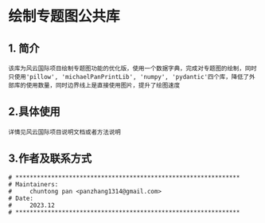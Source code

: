 # 绘制专题图公共库

## 1. 简介

```
该库为风云国际项目绘制专题图功能的优化版，使用一个数据字典，完成对专题图的绘制，同时只使用'pillow', 'michaelPanPrintLib', 'numpy', 'pydantic'四个库，降低了外部库的使用数量，同时边界线上是直接使用图片，提升了绘图速度
```

## 2.具体使用

```
详情见风云国际项目说明文档或者方法说明
```

## 3.作者及联系方式

```
# ***************************************************************
# Maintainers:
#     chuntong pan <panzhang1314@gmail.com>
# Date:
#     2023.12
# ***************************************************************
```

